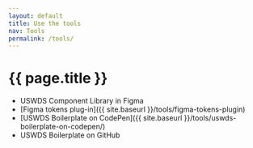 ```yaml
---
layout: default
title: Use the tools
nav: Tools
permalink: /tools/
---
```

# {{ page.title }}

- USWDS Component Library in Figma
- [Figma tokens plug-in]({{ site.baseurl }}/tools/figma-tokens-plugin)
- [USWDS Boilerplate on CodePen]({{ site.baseurl }}/tools/uswds-boilerplate-on-codepen/)
- USWDS Boilerplate on GitHub